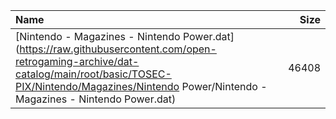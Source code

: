 |Name|Size|
|:---|---:|
|[Nintendo - Magazines - Nintendo Power.dat](https://raw.githubusercontent.com/open-retrogaming-archive/dat-catalog/main/root/basic/TOSEC-PIX/Nintendo/Magazines/Nintendo Power/Nintendo - Magazines - Nintendo Power.dat)|46408|
